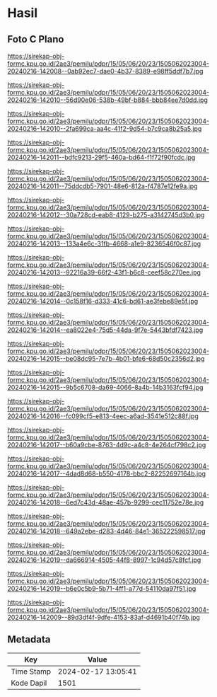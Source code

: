 # Hasil

## Foto C Plano

https://sirekap-obj-formc.kpu.go.id/2ae3/pemilu/pdpr/15/05/06/20/23/1505062023004-20240216-142008--0ab92ec7-dae0-4b37-8389-e98ff5ddf7b7.jpg

https://sirekap-obj-formc.kpu.go.id/2ae3/pemilu/pdpr/15/05/06/20/23/1505062023004-20240216-142010--56d90e06-538b-49bf-b884-bbb84ee7d0dd.jpg

https://sirekap-obj-formc.kpu.go.id/2ae3/pemilu/pdpr/15/05/06/20/23/1505062023004-20240216-142010--2fa699ca-aa4c-41f2-9d54-b7c9ca8b25a5.jpg

https://sirekap-obj-formc.kpu.go.id/2ae3/pemilu/pdpr/15/05/06/20/23/1505062023004-20240216-142011--bdfc9213-29f5-460a-bd64-f1f72f90fcdc.jpg

https://sirekap-obj-formc.kpu.go.id/2ae3/pemilu/pdpr/15/05/06/20/23/1505062023004-20240216-142011--75ddcdb5-7901-48e6-812a-f4787e12fe9a.jpg

https://sirekap-obj-formc.kpu.go.id/2ae3/pemilu/pdpr/15/05/06/20/23/1505062023004-20240216-142012--30a728cd-eab8-4129-b275-a3142745d3b0.jpg

https://sirekap-obj-formc.kpu.go.id/2ae3/pemilu/pdpr/15/05/06/20/23/1505062023004-20240216-142013--133a4e6c-31fb-4668-a1e9-8236546f0c87.jpg

https://sirekap-obj-formc.kpu.go.id/2ae3/pemilu/pdpr/15/05/06/20/23/1505062023004-20240216-142013--92216a39-66f2-43f1-b6c8-ceef58c270ee.jpg

https://sirekap-obj-formc.kpu.go.id/2ae3/pemilu/pdpr/15/05/06/20/23/1505062023004-20240216-142014--0c158f16-d333-41c6-bd61-ae3febe89e5f.jpg

https://sirekap-obj-formc.kpu.go.id/2ae3/pemilu/pdpr/15/05/06/20/23/1505062023004-20240216-142014--ea8022e4-75d5-44da-9f7e-5443bfdf7423.jpg

https://sirekap-obj-formc.kpu.go.id/2ae3/pemilu/pdpr/15/05/06/20/23/1505062023004-20240216-142015--be08dc95-7e7b-4b01-bfe6-68d50c2356d2.jpg

https://sirekap-obj-formc.kpu.go.id/2ae3/pemilu/pdpr/15/05/06/20/23/1505062023004-20240216-142015--9b5c6708-da69-4066-8a4b-14b3163fcf94.jpg

https://sirekap-obj-formc.kpu.go.id/2ae3/pemilu/pdpr/15/05/06/20/23/1505062023004-20240216-142016--fc099cf5-e813-4eec-a6ad-3541e512c88f.jpg

https://sirekap-obj-formc.kpu.go.id/2ae3/pemilu/pdpr/15/05/06/20/23/1505062023004-20240216-142017--b60a9cbe-8763-4d9c-a4c8-4e264cf798c2.jpg

https://sirekap-obj-formc.kpu.go.id/2ae3/pemilu/pdpr/15/05/06/20/23/1505062023004-20240216-142017--4dad8d68-b550-4178-bbc2-82252697164b.jpg

https://sirekap-obj-formc.kpu.go.id/2ae3/pemilu/pdpr/15/05/06/20/23/1505062023004-20240216-142018--6ed7c43d-48ae-457b-9299-cec11752e78e.jpg

https://sirekap-obj-formc.kpu.go.id/2ae3/pemilu/pdpr/15/05/06/20/23/1505062023004-20240216-142018--649a2ebe-d283-4d46-84e1-365222598517.jpg

https://sirekap-obj-formc.kpu.go.id/2ae3/pemilu/pdpr/15/05/06/20/23/1505062023004-20240216-142019--da666914-4505-44f8-8997-1c94d57c8fcf.jpg

https://sirekap-obj-formc.kpu.go.id/2ae3/pemilu/pdpr/15/05/06/20/23/1505062023004-20240216-142019--b6e0c5b9-5b71-4ff1-a77d-54110da97f51.jpg

https://sirekap-obj-formc.kpu.go.id/2ae3/pemilu/pdpr/15/05/06/20/23/1505062023004-20240216-142009--89d3df4f-9dfe-4153-83af-d4691b40f74b.jpg


## Metadata

| Key        | Value               |
| ---------- | ------------------- |
| Time Stamp | 2024-02-17 13:05:41 |
| Kode Dapil | 1501                |



